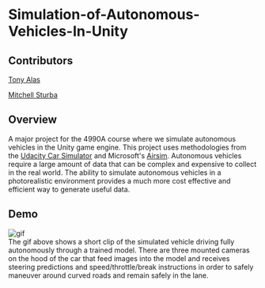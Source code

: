 # Simulation-of-Autonomous-Vehicles-In-Unity

## Contributors

[Tony Alas](https://github.com/tonyalas)

[Mitchell Sturba](https://github.com/MitchellSturba)

## Overview

A major project for the 4990A course where we simulate autonomous vehicles in the Unity game engine. This project uses methodologies from the <a href="https://github.com/udacity/self-driving-car-sim">Udacity Car Simulator</a> and Microsoft's <a href="https://github.com/microsoft/airsim">Airsim</a>. Autonomous vehicles require a large amount of data that can be complex and expensive to collect in the real world. The ability to simulate autonomous vehicles in a photorealistic environment provides a much more cost effective and efficient way to generate useful data.
<br>

## Demo
![gif](Screenshots/gif1.gif)
<br>
The gif above shows a short clip of the simulated vehicle driving fully autonomously through a trained model. There are three mounted cameras on the hood of the car that feed images into the model and receives steering predictions and speed/throttle/break instructions in order to safely maneuver around curved roads and remain safely in the lane.
